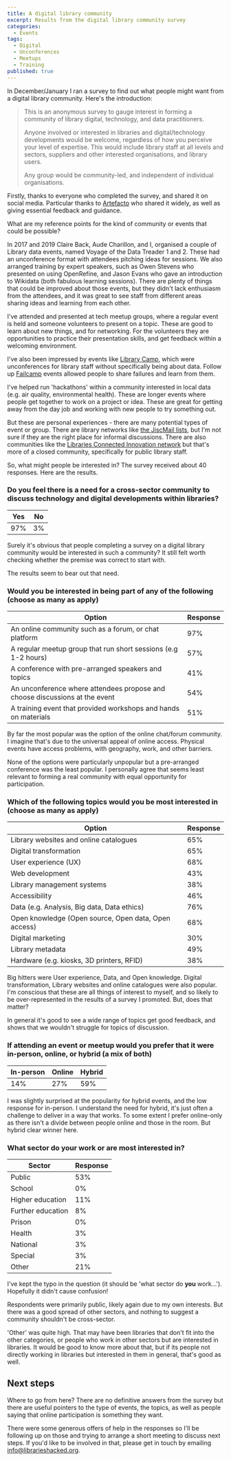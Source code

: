 ```yaml
---
title: A digital library community
excerpt: Results from the digital library community survey
categories:
  - Events
tags:
  - Digital
  - Unconferences
  - Meetups
  - Training
published: true
---
```


In December/January I ran a survey to find out what people might want from a digital library community. Here's the introduction:

> This is an anonymous survey to gauge interest in forming a community of library digital, technology, and data practitioners.
>
> Anyone involved or interested in libraries and digital/technology developments would be welcome, regardless of how you perceive your level of expertise. This would include library staff at all levels and sectors, suppliers and other interested organisations, and library users.
>
> Any group would be community-led, and independent of individual organisations.

Firstly, thanks to everyone who completed the survey, and shared it on social media. Particular thanks to [Artefacto](https://www.artefacto.org.uk) who shared it widely, as well as giving essential feedback and guidance.

What are my reference points for the kind of community or events that could be possible?

In 2017 and 2019 Claire Back, Aude Charillon, and I, organised a couple of Library data events, named Voyage of the Data Treader 1 and 2. These had an unconference format with attendees pitching ideas for sessions. We also arranged training by expert speakers, such as Owen Stevens who presented on using OpenRefine, and Jason Evans who gave an introduction to Wikidata (both fabulous learning sessions). There are plenty of things that could be improved about those events, but they didn't lack enthusiasm from the attendees, and it was great to see staff from different areas sharing ideas and learning from each other.

I've attended and presented at tech meetup groups, where a regular event is held and someone volunteers to present on a topic. These are good to learn about new things, and for networking. For the volunteers they are opportunities to practice their presentation skills, and get feedback within a welcoming environment.

I've also been impressed by events like [Library Camp](http://www.librarycamp.co.uk/), which were unconferences for library staff without specifically being about data. Follow up [Failcamp](https://www.artefacto.org.uk/failcamp-librarycamp-and-the-power-of-unconferences/) events allowed people to share failures and learn from them.

I've helped run 'hackathons' within a community interested in local data (e.g. air quality, environmental health). These are longer events where people get together to work on a project or idea. These are great for getting away from the day job and working with new people to try something out.

But these are personal experiences - there are many potential types of event or group. There are library networks like [the JiscMail lists](https://www.jiscmail.ac.uk/mailinglists/a-z/index.html), but I'm not sure if they are the right place for informal discussions. There are also communities like the [Libraries Connected Innovation network](https://www.librariesconnected.org.uk/training-and-events/innovation-gathering-2023) but that's more of a closed community, specifically for public library staff.

So, what might people be interested in? The survey received about 40 responses. Here are the results.

### Do you feel there is a need for a cross-sector community to discuss technology and digital developments within libraries?

<div id="divChartNeed">
  <canvas id="canNeed"></canvas>
</div>

| Yes | No  |
| --- | --- |
| 97% | 3%  |

Surely it's obvious that people completing a survey on a digital library community would be interested in such a community? It still felt worth checking whether the premise was correct to start with.

The results seem to bear out that need.

### Would you be interested in being part of any of the following (choose as many as apply)

<div id="divChartEventType">
  <canvas id="canEventType"></canvas>
</div>

| Option                                                                      | Response |
| --------------------------------------------------------------------------- | -------- |
| An online community such as a forum, or chat platform                       | 97%      |
| A regular meetup group that run short sessions (e.g 1-2 hours)              | 57%      |
| A conference with pre-arranged speakers and topics                          | 41%      |
| An unconference where attendees propose and choose discussions at the event | 54%      |
| A training event that provided workshops and hands on materials             | 51%      |

By far the most popular was the option of the online chat/forum community. I imagine that's due to the universal appeal of online access. Physical events have access problems, with geography, work, and other barriers.

None of the options were particularly unpopular but a pre-arranged conference was the least popular. I personally agree that seems least relevant to forming a real community with equal opportunity for participation.

### Which of the following topics would you be most interested in (choose as many as apply)

<div id="divChartTopics">
  <canvas id="canTopics"></canvas>
</div>

| Option                                               | Response |
| ---------------------------------------------------- | -------- |
| Library websites and online catalogues               | 65%      |
| Digital transformation                               | 65%      |
| User experience (UX)                                 | 68%      |
| Web development                                      | 43%      |
| Library management systems                           | 38%      |
| Accessibility                                        | 46%      |
| Data (e.g. Analysis, Big data, Data ethics)          | 76%      |
| Open knowledge (Open source, Open data, Open access) | 68%      |
| Digital marketing                                    | 30%      |
| Library metadata                                     | 49%      |
| Hardware (e.g. kiosks, 3D printers, RFID)            | 38%      |

Big hitters were User experience, Data, and Open knowledge. Digital transformation, Library websites and online catalogues were also popular. I'm conscious that these are all things of interest to myself, and so likely to be over-represented in the results of a survey I promoted. But, does that matter?

In general it's good to see a wide range of topics get good feedback, and shows that we wouldn't struggle for topics of discussion.

### If attending an event or meetup would you prefer that it were in-person, online, or hybrid (a mix of both)

<div id="divChartParticipation">
  <canvas id="canParticipation"></canvas>
</div>

| In-person | Online | Hybrid |
| --------- | ------ | ------ |
| 14%       | 27%    | 59%    |

I was slightly surprised at the popularity for hybrid events, and the low response for in-person. I understand the need for hybrid, it's just often a challenge to deliver in a way that works. To some extent I prefer online-only as there isn't a divide between people online and those in the room. But hybrid clear winner here.

### What sector do your work or are most interested in?

<div id="divChartSector">
  <canvas id="canSector"></canvas>
</div>

| Sector            | Response |
| ----------------- | -------- |
| Public            | 53%      |
| School            | 0%       |
| Higher education  | 11%      |
| Further education | 8%       |
| Prison            | 0%       |
| Health            | 3%       |
| National          | 3%       |
| Special           | 3%       |
| Other             | 21%      |

I've kept the typo in the question (it should be 'what sector do **you** work...'). Hopefully it didn't cause confusion!

Respondents were primarily public, likely again due to my own interests. But there was a good spread of other sectors, and nothing to suggest a community shouldn't be cross-sector.

'Other' was quite high. That may have been libraries that don't fit into the other categories, or people who work in other sectors but are interested in libraries. It would be good to know more about that, but if its people not directly working in libraries but interested in them in general, that's good as well.

## Next steps

Where to go from here? There are no definitive answers from the survey but there are useful pointers to the type of events, the topics, as well as people saying that online participation is something they want.

There were some generous offers of help in the responses so I'll be following up on those and trying to arrange a short meeting to discuss next steps. If you'd like to be involved in that, please get in touch by emailing [info@librarieshacked.org](mailto:info@librarieshacked.org).
